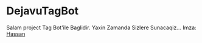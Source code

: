 # DejavuTagBot
Salam project Tag Bot'ile Baglidir.
Yaxin Zamanda Sizlere Sunacaqiz... Imza: [Hassan](https://t.me/ThrHassan)

